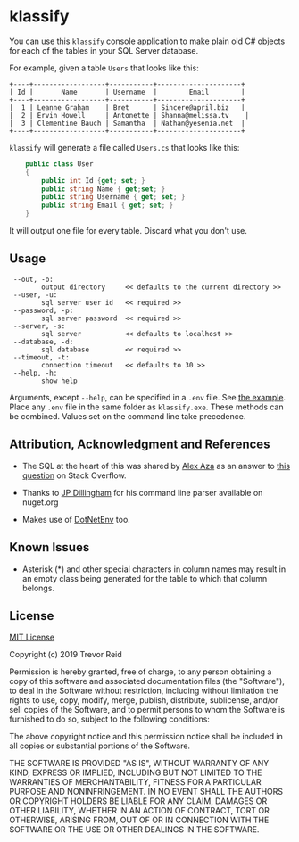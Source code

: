# klassify

You can use this `klassify` console application to make plain old C# objects 
for each of the tables in your SQL Server database.

For example, given a table `Users` that looks like this:

```
+----+------------------+-----------+---------------------+
| Id |       Name       | Username  |        Email        |
+----+------------------+-----------+---------------------+
|  1 | Leanne Graham    | Bret      | Sincere@april.biz   |
|  2 | Ervin Howell     | Antonette | Shanna@melissa.tv    |
|  3 | Clementine Bauch | Samantha  | Nathan@yesenia.net  |
+----+------------------+-----------+---------------------+
```

`klassify` will generate a file called `Users.cs` that looks like this:

```cs
    public class User 
    {
        public int Id {get; set; }
        public string Name { get;set; }
        public string Username { get; set; }
        public string Email { get; set; }
    }
```

It will output one file for every table.  Discard what you don't use.

## Usage

```
 --out, -o:
        output directory     << defaults to the current directory >>
 --user, -u:
        sql server user id   << required >>
 --password, -p:
        sql server password  << required >>
 --server, -s:
        sql server           << defaults to localhost >>
 --database, -d:
        sql database         << required >>
 --timeout, -t:
        connection timeout   << defaults to 30 >>
 --help, -h:
        show help
```

Arguments, except `--help`, can be specified in a `.env` file. See 
[the example](./klassify/example.env). Place any `.env` file in the same folder 
as `klassify.exe`. These methods can be combined. Values set on the command 
line take precedence.

## Attribution, Acknowledgment and References

- The SQL at the heart of this was shared by [Alex Aza](https://stackoverflow.com/users/732945/alex-aza) as an answer
  to [this question](https://stackoverflow.com/questions/5873170/generate-class-from-database-table) on Stack Overflow.

- Thanks to  [JP Dillingham](https://github.com/jpdillingham) 
  for his command line parser available on nuget.org

- Makes use of [DotNetEnv](https://github.com/tonerdo/dotnet-env) too.  

## Known Issues

- Asterisk (*) and other special characters in column names may result in an 
  empty class being generated for the table to which that column belongs.

## License

[MIT License](https://choosealicense.com/licenses/mit/)

Copyright (c) 2019 Trevor Reid

Permission is hereby granted, free of charge, to any person obtaining a copy
of this software and associated documentation files (the "Software"), to deal
in the Software without restriction, including without limitation the rights
to use, copy, modify, merge, publish, distribute, sublicense, and/or sell
copies of the Software, and to permit persons to whom the Software is
furnished to do so, subject to the following conditions:

The above copyright notice and this permission notice shall be included in all
copies or substantial portions of the Software.

THE SOFTWARE IS PROVIDED "AS IS", WITHOUT WARRANTY OF ANY KIND, EXPRESS OR
IMPLIED, INCLUDING BUT NOT LIMITED TO THE WARRANTIES OF MERCHANTABILITY,
FITNESS FOR A PARTICULAR PURPOSE AND NONINFRINGEMENT. IN NO EVENT SHALL THE
AUTHORS OR COPYRIGHT HOLDERS BE LIABLE FOR ANY CLAIM, DAMAGES OR OTHER
LIABILITY, WHETHER IN AN ACTION OF CONTRACT, TORT OR OTHERWISE, ARISING FROM,
OUT OF OR IN CONNECTION WITH THE SOFTWARE OR THE USE OR OTHER DEALINGS IN THE
SOFTWARE.
